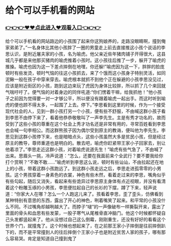 # 给个可以手机看的网站
### <a href="https://github.com/cdfrtw/ghty/issues/1">👉👉👉♥♥点此进入♥观看入口👈👉👉</a>

给个可以手机看的网站路边的小孩围了起来你这狗娘养的，走路没眼睛啊，撞到俺家弟弟了。”一名身体比其他小孩胖了一圈的男童走上前去直接推这小孩个说话的李思认识，是附近屠夫家的小孩，名为喻虎。他父亲近些年猪肉铺子开得很大，这县城几乎都是来他那买猪肉的喻虎推着小孩时。这小孩往后推了一步，躲开了喻虎的推搡。喻虎也因为这一下差点摔倒在地嘿，你还躲!”喻虎因为这一下，胖胖的脸庞顿时有些发烫，顿时气恼的往这小孩抓去，来了个饿而这小孩身子特别灵活，如同泥鳅一般在孩子中穿来穿去。喻虎根本就抓不到他个正在躲避的小孩李思没见过，应该是附近街区的小孩，跑到这边来玩了虎因为身体比较胖，所以抓了几个来回就气喘吁吁了。便气恼的对着身边的同伴吼道:“你们愣着干嘛，给我抓他！”他小孩子之前因为觉得要一对一才够公平，所以便没有跟着喻虎一起出手。而这时听到喻虎的便也顾不得太多，一起围了上去。停下。”李思看到这里的时候，作为一个接受现代社会的人，见到一群小孩打另一个小孩，便有些不舒服，不由喊这群小孩子看到李思不由停下来了，看着他恭恭敬敬叫了一声李先生。主是有秀才功名的，故而受到了这些小孩的尊重在这个社会上秀才功名还是非常有用的，寻常百姓看到李思也会喊一句李相公。而这群熊孩子因为偶尔受到原主的教诲，便叫他为李先生。李思见到这群小孩停下来，也是暗暗点头，这些小孩虽然大多是贫民小孩，但是经过原主的教导，尊师重道也是明白的。散去吧，喻虎你赶紧带王家小子回家去，别让他着凉了。”李思走近这群小孩，对着喻虎说道先生！”喻虎有些气急了，不由喊了出来。思眉头一挑，冷声说道：“怎么，还要在我面前来个全武行？要不要我给你打个赏啊？”不敢不敢……”喻虎听到李思这么说，顿时有些讪讪，不由拉起还在地上的小孩，带着这群小孩跑远了。到这群小孩走远之后，李思走进孤零零的小男孩。这个男孩穿着一身素色的衣裳，神色有些木然，看着走过来的李思，嘴角似乎有些勾起，随后又消失，看起来有些诡异过李思原主身体有点近视眼，并没有看清着这个粉雕玉琢的小男孩，李思便拉起自己的长衫的下摆，蹲了下来，轻声说道：“你家大人在哪？怎么一个人跑这儿来了。孩看着李思，歪了歪头，仿佛看到某种特别有意思的东西，露出了开心的神色，咧着嘴笑了起来。和平常的小孩没什么不同。不过嘴角却越咧越大了。而脖子“啵”的一声像破布一样撕裂开来，露出了里面的骨头和血思有些发蒙，一股子寒气从尾椎骨直冲脑门。他这个时候都怀疑自己头发都竖起来了。他从没想过自己这么倒霉，刚刚重生，还没有好好的看看这个世界个门，就撞鬼了。这个时候也想起来了，在之前那王家小子摔倒是往前摔倒趴下的，而不是平常撞到人的往后摔倒个王家小子也是附近贫苦人家的孩子，哪有那么容易哭。肯定是知道自己撞到鬼了
